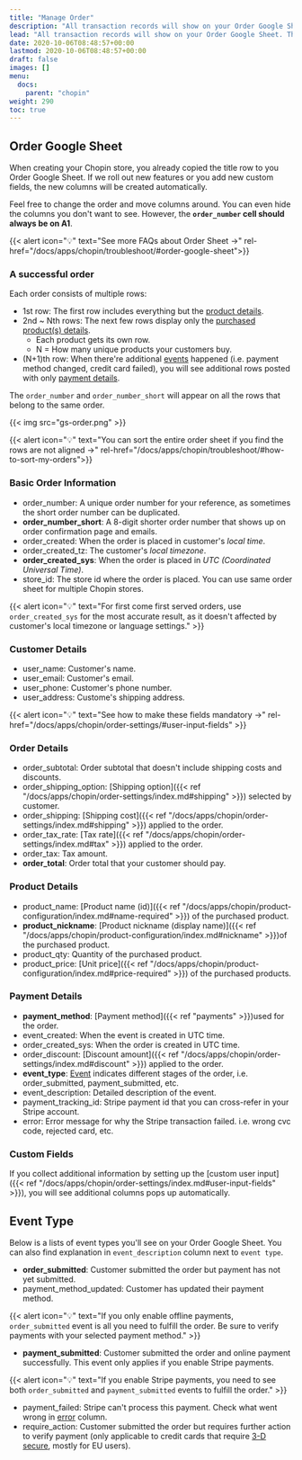 ```yaml
---
title: "Manage Order"
description: "All transaction records will show on your Order Google Sheet. This page will show you how to understand your order data. You can easily view, organize, and analyze your data within Google Sheets."
lead: "All transaction records will show on your Order Google Sheet. This page will show you how to understand your order data. You can easily view, organize, and analyze your data within Google Sheets."
date: 2020-10-06T08:48:57+00:00
lastmod: 2020-10-06T08:48:57+00:00
draft: false
images: []
menu:
  docs:
    parent: "chopin"
weight: 290
toc: true
---
```


## Order Google Sheet

When creating your Chopin store, you already copied the title row to you Order Google Sheet. If we roll out new features or you add new custom fields, the new columns will be created automatically.

Feel free to change the order and move columns around. You can even hide the columns you don't want to see. However, the **`order_number` cell should always be on A1**.

{{< alert icon="💡" text="See more FAQs about Order Sheet →" rel-href="/docs/apps/chopin/troubleshoot/#order-google-sheet">}}

### A successful order

Each order consists of multiple rows:

- 1st row: The first row includes everything but the [product details](#product-details).
- 2nd ~ Nth rows: The next few rows display only the [purchased product(s) details](#product-details). 
  - Each product gets its own row. 
  - N = How many unique products your customers buy.
- (N+1)th row: When there're additional [events](#event-type) happened (i.e. payment method changed, credit card failed), you will see additional rows posted with only [payment details](#payment-details).

The `order_number` and `order_number_short` will appear on all the rows that belong to the same order.

{{< img src="gs-order.png" >}}

{{< alert icon="💡" text="You can sort the entire order sheet if you find the rows are not aligned →" rel-href="/docs/apps/chopin/troubleshoot/#how-to-sort-my-orders">}}

### Basic Order Information

- order_number: A unique order number for your reference, as sometimes the short order number can be duplicated.
- **order_number_short**: A 8-digit shorter order number that shows up on order confirmation page and emails.
- order_created: When the order is placed in customer's *local time*.
- order_created_tz: The customer's *local timezone*.
- **order_created_sys**: When the order is placed in *UTC (Coordinated Universal Time)*.
- store_id: The store id where the order is placed. You can use same order sheet for multiple Chopin stores.

{{< alert icon="💡" text="For first come first served orders, use `order_created_sys` for the most accurate result, as it doesn't affected by customer's local timezone or language settings." >}}

### Customer Details

- user_name: Customer's name.
- user_email: Customer's email.
- user_phone: Customer's phone number.
- user_address: Custome's shipping address.

{{< alert icon="💡" text="See how to make these fields mandatory →" rel-href="/docs/apps/chopin/order-settings/#user-input-fields" >}}

### Order Details

- order_subtotal: Order subtotal that doesn't include shipping costs and discounts.
- order_shipping_option: [Shipping option]({{< ref "/docs/apps/chopin/order-settings/index.md#shipping" >}}) selected by customer.
- order_shipping: [Shipping cost]({{< ref "/docs/apps/chopin/order-settings/index.md#shipping" >}}) applied to the order.
- order_tax_rate: [Tax rate]({{< ref "/docs/apps/chopin/order-settings/index.md#tax" >}}) applied to the order.
- order_tax: Tax amount.
- **order_total**: Order total that your customer should pay.

### Product Details

- product_name: [Product name (id)]({{< ref "/docs/apps/chopin/product-configuration/index.md#name-required" >}}) of the purchased product.
- **product_nickname**: [Product nickname (display name)]({{< ref "/docs/apps/chopin/product-configuration/index.md#nickname" >}})of the purchased product.
- product_qty: Quantity of the purchased product.
- product_price: [Unit price]({{< ref "/docs/apps/chopin/product-configuration/index.md#price-required" >}}) of the purchased products.

### Payment Details

- **payment_method**: [Payment method]({{< ref "payments" >}})used for the order.
- event_created: When the event is created in UTC time.
- order_created_sys: When the order is created in UTC time.
- order_discount: [Discount amount]({{< ref "/docs/apps/chopin/order-settings/index.md#discount" >}}) applied to the order.
- **event_type**: [Event](#event-type) indicates different stages of the order, i.e. order_submitted, payment_submitted, etc.
- event_description: Detailed description of the event.
- payment_tracking_id: Stripe payment id that you can cross-refer in your Stripe account.
- error: Error message for why the Stripe transaction failed. i.e. wrong cvc code, rejected card, etc.

### Custom Fields

If you collect additional information by setting up the [custom user input]({{< ref "/docs/apps/chopin/order-settings/index.md#user-input-fields" >}}), you will see additional columns pops up automatically.

## Event Type

Below is a lists of event types you'll see on your Order Google Sheet. You can also find explanation in `event_description` column next to `event type`.

- **order_submitted**: Customer submitted the order but payment has not yet submitted.
- payment_method_updated: Customer has updated their payment method.

{{< alert icon="💡" text="If you only enable offline payments, `order_submitted` event is all you need to fulfill the order. Be sure to verify payments with your selected payment method." >}}

- **payment_submitted**: Customer submitted the order and online payment successfully. This event only applies if you enable Stripe payments.

{{< alert icon="💡" text="If you enable Stripe payments, you need to see both `order_submitted` and `payment_submitted` events to fulfill the order." >}}

- payment_failed: Stripe can't process this payment. Check what went wrong in [error](#payment-details) column.
- require_action: Customer submitted the order but requires further action to verify payment (only applicable to credit cards that require [3-D secure](https://en.wikipedia.org/wiki/3-D_Secure), mostly for EU users).
